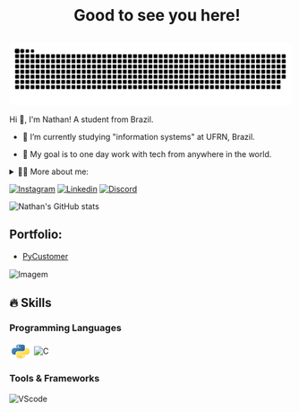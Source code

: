 <!--título-->
<div id="user-content-toc">
  <ul align="center">
    <summary><h1 style="display: inline-block">Good to see you here!</h1></summary>
</div>

<div>
<picture>
  <source media="(prefers-color-scheme: dark)" srcset="https://raw.githubusercontent.com/platane/platane/output/github-contribution-grid-snake-dark.svg">
  <source media="(prefers-color-scheme: light)" srcset="https://raw.githubusercontent.com/platane/platane/output/github-contribution-grid-snake.svg">
  <img alt="github contribution grid snake animation" src="https://raw.githubusercontent.com/platane/platane/output/github-contribution-grid-snake.svg">
</picture>
</div>

<!-- Presentation -->
<p>
  Hi 👋, I'm Nathan! A student from Brazil.

  - 🌱 I’m currently studying "information systems" at UFRN, Brazil.

  - 🔭 My goal is to one day work with tech from anywhere in the world.
</p>

<!-- Dropdown -->
<details>
  <summary>👨‍💻 More about me:</summary>

  - 💬 I was born in 2006, currently living in Brazil. I have a great level of english, I started this journey the moment i decided to study at UFRN, I'm loving this journey, the new friends I'm making, amazing teachers and also, great opportunities.

  - ⚡ I enjoy reading, I'm spiritist, I LOVE sports so much, specially volleyball and football 😂! I like to say this because I believe that our personal interests contribute to a more refined perception of things and problem-solving. 
</details>

<!-- Links -->
[![Instagram](https://img.shields.io/badge/Instagram-E4405F?style=for-the-badge&logo=instagram&logoColor=white)](https://www.instagram.com/nlpsr_/)
[![Linkedin](https://img.shields.io/badge/LinkedIn-0077B5?style=for-the-badge&logo=linkedin&logoColor=white)](https://www.linkedin.com/in/nlopesr/)
[![Discord](https://img.shields.io/badge/Discord-7289DA?style=for-the-badge&logo=discord&logoColor=white)](https://discordapp.com/users/500404345091653632)

<!-- GithubStats -->
![Nathan's GitHub stats](https://github-readme-stats.vercel.app/api?username=coderlupus&show_icons=true&theme=merko&rank_icon=github)

<!-- Portfolio -->
## Portfolio:
- [PyCustomer](https://github.com/coderlupus/......)


<!-- GIF -->
<p align="left">
  <img align="center" src="https://github.com/VariableBee/VariableBee/assets/77739311/4e9f41af-6b57-49a7-b15a-74322e96b4d7" alt="Imagem">
</p>

## 🔥 Skills
<!-- Skills: Programming Languages -->
  <div style="flex-basis: 48%;">
    <h3>Programming Languages</h3>
    <img align="center" alt="Python" height="30" width="40" src="https://raw.githubusercontent.com/devicons/devicon/master/icons/python/python-original.svg">
    <img align="center" alt="C" height="30" width="40" src="https://cdn.jsdelivr.net/gh/devicons/devicon/icons/c/c-original.svg">
    
  </div>
  
  <!-- Skills: Tools & Frameworks -->
  <div style="flex-basis: 48%;">
    <h3>Tools & Frameworks</h3>
    <img align="center" alt="VScode" height="30" width="40" src="https://cdn.jsdelivr.net/gh/devicons/devicon/icons/vscode/vscode-original.svg">
  
  </div>
  
  <!-- Skills: Libraries -->
 <!-- <div style="flex-basis: 48%;">  -->
<!--    <h3>Libraries</h3>  -->
<!--    <img align="center" alt="Numpy" height="30" width="40" src="https://cdn.jsdelivr.net/gh/devicons/devicon/icons/numpy/numpy-original.svg"> -->
<!--    <img align="center" alt="Pandas" src="https://raw.githubusercontent.com/devicons/devicon/2ae2a900d2f041da66e950e4d48052658d850630/icons/pandas/pandas- original.svg" alt="pandas" width="40" height="40"/> -->
<!--    <img align="center" alt="Seaborn" src="https://seaborn.pydata.org/_images/logo-mark-lightbg.svg" alt="seaborn" width="40" height="40"/> -->
<!--    <img align="center" alt="Scikit-learn" src="https://upload.wikimedia.org/wikipedia/commons/0/05/Scikit_learn_logo_small.svg" alt="scikit_learn" width="40" height="40"/> -->
  </div> 
 <!-- teste -->
